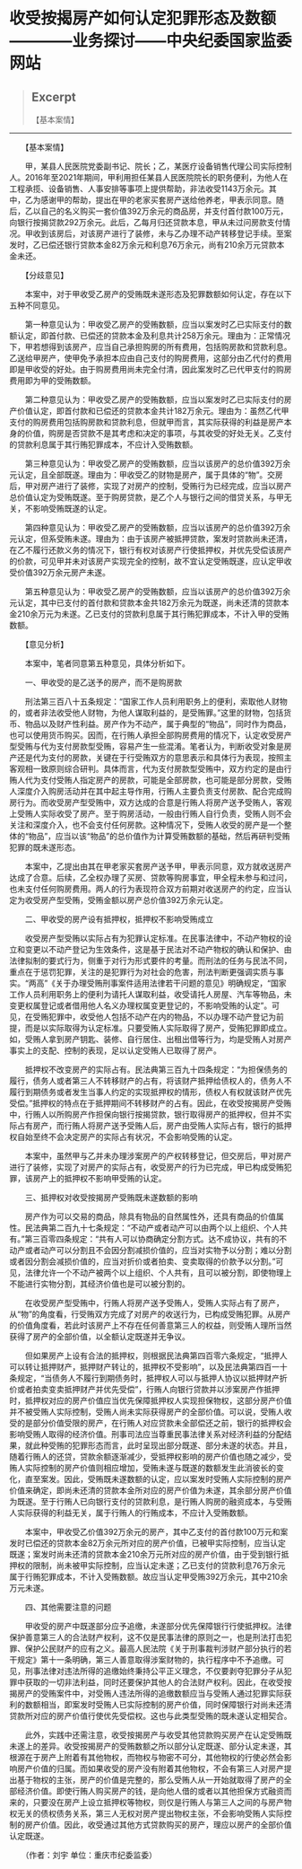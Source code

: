 
# 收受按揭房产如何认定犯罪形态及数额————业务探讨——中央纪委国家监委网站

> ## Excerpt
> 【基本案情】

---
　　【基本案情】

　　甲，某县人民医院党委副书记、院长；乙，某医疗设备销售代理公司实际控制人。2016年至2021年期间，甲利用担任某县人民医院院长的职务便利，为他人在工程承揽、设备销售、人事安排等事项上提供帮助，非法收受1143万余元。其中，乙为感谢甲的帮助，提出在甲的老家买套房产送给他养老，甲表示同意。随后，乙以自己的名义购买一套价值392万余元的商品房，并支付首付款100万元，向银行按揭贷款292万余元。此后，乙每月归还贷款本息，甲从未过问房款支付情况。甲收到该房后，对该房产进行了装修，未与乙办理不动产转移登记手续。至案发时，乙已偿还银行贷款本金82万余元和利息76万余元，尚有210余万元贷款本金未还。

　　【分歧意见】

　　本案中，对于甲收受乙房产的受贿既未遂形态及犯罪数额如何认定，存在以下五种不同意见。

　　第一种意见认为：甲收受乙房产的受贿数额，应当以案发时乙已实际支付的数额认定，即首付款、已偿还的贷款本金及利息共计258万余元。理由为：正常情况下，甲若想得到该房产，应当自己承担购房的所有费用，包括购房款和贷款利息。乙送给甲房产，使甲免予承担本应由自己支付的购房费用，这部分由乙代付的费用即是甲收受的好处。由于购房费用尚未完全付清，因此案发时乙已代甲支付的购房费用即为甲的受贿数额。

　　第二种意见认为：甲收受乙房产的受贿数额，应当以案发时乙已实际支付的房产价值认定，即首付款和已偿还的贷款本金共计182万余元。理由为：虽然乙代甲支付的购房费用包括购房款和贷款利息，但就甲而言，其实际获得的利益是房产本身的价值，购房是否贷款不是其考虑和决定的事项，与其收受的好处无关。乙支付的贷款利息属于其行贿犯罪成本，不应计入受贿数额。

　　第三种意见认为：甲收受乙房产的受贿数额，应当以该房产的总价值392万余元认定，且全部既遂。理由为：甲收受乙的财物是房产，属于具体的“物”。交房后，甲对房产进行了装修，实现了对房产的控制，受贿行为已经完成，应当以房产总价值认定为受贿既遂。至于购房贷款，是乙个人与银行之间的借贷关系，与甲无关，不影响受贿既遂的认定。

　　第四种意见认为：甲收受乙房产的受贿数额，应当以该房产的总价值392万余元认定，但系受贿未遂。理由为：由于该房产被抵押贷款，案发时贷款尚未还清，在乙不履行还款义务的情况下，银行有权对该房产行使抵押权，并优先受偿该房产的价款，可见甲并未对该房产实现完全的控制，故不宜认定受贿既遂，应认定甲收受价值392万余元房产未遂。

　　第五种意见认为：甲收受乙房产的受贿数额，应当以该房产的总价值392万余元认定，其中已支付的首付款和贷款本金共182万余元为既遂，尚未还清的贷款本金210余万元为未遂。乙已支付的贷款利息属于其行贿犯罪成本，不计入甲的受贿数额。

　　【意见分析】

　　本案中，笔者同意第五种意见，具体分析如下。

　　一、甲收受的是乙送予的房产，而不是购房款

　　刑法第三百八十五条规定：“国家工作人员利用职务上的便利，索取他人财物的，或者非法收受他人财物，为他人谋取利益的，是受贿罪。”这里的财物，包括货币、物品以及财产性利益。房产作为不动产，属于典型的“物品”，同时作为商品，也可以使用货币购买。因而，在行贿人承担全部购房费用的情况下，认定收受房产型受贿与代为支付房款型受贿，容易产生一些混淆。笔者认为，判断收受对象是房产还是代为支付的房款，关键在于行受贿双方的意思表示和具体行为表现，按照主客观相一致原则综合研判。具体而言，代为支付房款型受贿中，双方约定的是由行贿人代为支付受贿人指定房产的房款，可能是全部房款，也可能是部分房款，受贿人深度介入购房活动并在其中起主导作用，行贿人主要负责支付房款、配合完成购房行为。而收受房产型受贿中，双方达成的合意是行贿人将房产送予受贿人，客观上受贿人实际收受了房产。至于购房活动，一般由行贿人自行负责，受贿人则不会关注和深度介入，也不会支付任何房款。这种情况下，受贿人收受的房产是一个整体的“物品”，应当以该“物品”的总价值作为计算受贿数额的基础，然后再研判受贿犯罪的既未遂形态。

　　本案中，乙提出由其在甲老家买套房产送予甲，甲表示同意，双方就收送房产达成了合意。后续，乙全权办理了买房、贷款等购房事宜，甲全程未参与和过问，也未支付任何购房费用。两人的行为表现符合双方前期对收送房产的约定，应当认定为收受房产型受贿，受贿金额以房产总价值392万余元认定。

　　二、甲收受的房产设有抵押权，抵押权不影响受贿成立

　　收受房产型受贿以实际占有为犯罪认定标准。在民事法律中，不动产物权的设立和变更以不动产登记为生效条件，这是基于民法对不动产物权的确认和保护、由法律拟制的要式行为，侧重于对行为形式要件的考量。而刑法的任务与民法不同，重点在于惩罚犯罪，关注的是犯罪行为对社会的危害，刑法判断更强调实质与事实。“两高”《关于办理受贿刑事案件适用法律若干问题的意见》明确规定，“国家工作人员利用职务上的便利为请托人谋取利益，收受请托人房屋、汽车等物品，未变更权属登记或者借用他人名义办理权属变更登记的，不影响受贿的认定”。可见，在受贿犯罪中，收受他人包括不动产在内的物品，不以办理不动产登记为前提，而是以实际取得为认定标准。只要受贿人实际取得了房产，受贿犯罪即成立。如，受贿人拿到房产钥匙、装修、自行居住、出租出借等行为，均是受贿人对房产事实上的支配、控制的表现，足以认定受贿人已取得了房产。

　　抵押权不改变房产的实际占有。民法典第三百九十四条规定：“为担保债务的履行，债务人或者第三人不转移财产的占有，将该财产抵押给债权人的，债务人不履行到期债务或者发生当事人约定的实现抵押权的情形，债权人有权就该财产优先受偿。”抵押权的特点在于抵押期间不转移财产的占有。因此，在收受按揭房产受贿中，行贿人以所购房产作担保向银行按揭贷款，银行取得房产的抵押权，但并不实际占有房产，而行贿人将房产送予受贿人后，房产由受贿人实际占有，银行的抵押权自始至终不会决定房产的实际占有状况，不会影响受贿的认定。

　　本案中，虽然甲与乙并未办理涉案房产的产权转移登记，但交房后，甲对房产进行了装修，实现了对房产的实际占有，收受房产的行为已完成，甲已构成受贿犯罪，该房产上的抵押权不影响甲受贿的认定。

　　三、抵押权对收受按揭房产受贿既未遂数额的影响

　　房产作为可以交易的商品，除具有物品的自然属性外，还具有商品的价值属性。民法典第二百九十七条规定：“不动产或者动产可以由两个以上组织、个人共有。”第三百零四条规定：“共有人可以协商确定分割方式。达不成协议，共有的不动产或者动产可以分割且不会因分割减损价值的，应当对实物予以分割；难以分割或者因分割会减损价值的，应当对折价或者拍卖、变卖取得的价款予以分割。”可见，法律允许一个不动产被两个以上组织、个人共有，且可以被分割，即使物理上不能进行实物分割，其经济价值也是可以被分割的。

　　在收受房产型受贿中，行贿人将房产送予受贿人，受贿人实际占有了房产，从“物”的角度看，行受贿双方完成了对房产的收送行为，已构成受贿犯罪。从房产的价值角度看，若此时该房产上不存在任何善意第三人的权益，则受贿人理所当然获得了房产的全部价值，以全额认定既遂并无争议。

　　但如果房产上设有合法的抵押权，则根据民法典第四百零六条规定，“抵押人可以转让抵押财产，抵押财产转让的，抵押权不受影响”，以及民法典第四百一十条规定，“当债务人不履行到期债务时，抵押权人可以与抵押人协议以抵押财产折价或者拍卖变卖抵押财产并优先受偿”，行贿人向银行贷款并以涉案房产作抵押时，抵押权对应的房产价值应当优先保障抵押权人实现担保物权，这部分房产价值并不被受贿人实际控制，受贿人尚未实际获得房产的全部价值。可以说，受贿人收受的是部分价值受限的房产，在行贿人对应贷款未全部偿还之前，银行的抵押权会影响受贿人取得的经济价值。刑事司法应当尊重民事法律关系对经济利益的分配结果，就此种受贿的犯罪形态而言，此时呈现出部分既遂、部分未遂的状态。并且，随着行贿人的还贷，贷款余额逐渐减少，受抵押权影响的房产价值也随之减少，受贿人实际控制的房产价值则相应增加，受贿未遂与既遂的数额发生此消彼长的变化，直至案发。因此，受贿既未遂数额的认定，应以案发时受贿人实际控制的房产价值来确定，即尚未还清的贷款本金所对应的房产价值为未遂，其余部分房产价值为既遂。至于行贿人已向银行支付的贷款利息，是行贿人购房的融资成本，与受贿人实际获得的利益无关，属于行贿人的行贿成本，不应计入受贿数额。

　　本案中，甲收受乙价值392万余元的房产，其中乙支付的首付款100万元和案发时已偿还的贷款本金82万余元所对应的房产价值，已被甲实际控制，应当认定既遂；案发时尚未还清的贷款本金210余万元所对应的房产价值，由于受到银行抵押权的限制，尚未被甲实际控制，应当认定未遂；乙已支付的贷款利息76万余元属于行贿犯罪成本，不计入受贿数额。故应当认定甲受贿392万余元，其中210余万元未遂。

　　四、其他需要注意的问题

　　甲收受的房产中既遂部分应予追缴，未遂部分优先保障银行行使抵押权。法律保护善意第三人的合法财产权利，这不仅是民事法律的原则之一，也是刑法打击犯罪、保护公民财产的应有之义。最高人民法院《关于刑事裁判涉财产部分执行的若干规定》第十一条明确，第三人善意取得涉案财物的，执行程序中不予追缴。可见，刑事法律对违法所得的追缴始终秉持公平正义理念，不仅要剥夺犯罪分子从犯罪中获取的一切非法利益，同时还要保护其他人的合法财产权利。因此，在收受按揭房产的受贿案件中，对受贿人违法所得的追缴数额应当与受贿人通过犯罪实际获利的数额相当，即案发时受贿人已实际控制的房产价值，同时保障银行对尚未还清贷款所对应的房产价值行使优先受偿权。这也与此类型受贿的既未遂认定相契合。

　　此外，实践中还需注意，收受按揭房产与收受其他贷款购买房产在认定受贿既未遂上的差异。收受按揭房产的受贿数额之所以部分认定既遂、部分认定未遂，其根源在于房产上附着有其他物权，而物权与物密不可分，其他物权的行使必然会影响房产价值的归属。而如果收受的房产没有附着其他物权，不会有第三人对房产提出基于物权的主张，房产的价值是完整的，那么受贿人从一开始就取得了房产的全部经济价值。即使行贿人购买房产的钱，是向他人借的或者以其他担保方式融资而来的，只要没在房产上设立抵押权等物权，则仅是行贿人与第三人之间的与房产物权无关的债权债务关系，第三人无权对房产提出物权主张，不会影响受贿人实际控制的房产价值。因此，收受通过其他方式贷款购买的房产，理应以房产的全部价值认定既遂。

　　（作者：刘宇 单位：重庆市纪委监委）
